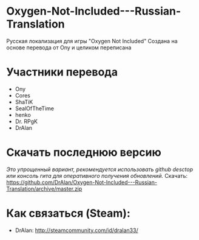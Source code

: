 ﻿# Oxygen-Not-Included---Russian-Translation

Русская локализация для игры "Oxygen Not Included"
Создана на основе перевода от Ony и целиком переписана

# Участники перевода
* Ony
* Cores
* ShaTiK
* SealOfTheTime
* henko
* Dr. RPgK
* DrAlan

# Скачать последнюю версию
*Это упрощенный вариант, рекомендуется использовать github desctop или консоль гита для оперативного получения обновлений.*
Скачать: https://github.com/DrAlan/Oxygen-Not-Included---Russian-Translation/archive/master.zip

# Как связаться (Steam):
* DrAlan: http://steamcommunity.com/id/dralan33/
